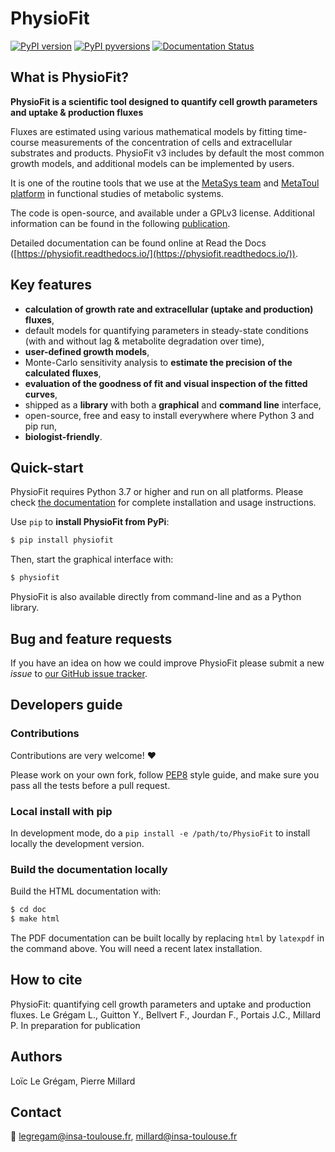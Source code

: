 # PhysioFit

[![PyPI version](https://badge.fury.io/py/physiofit.svg)](https://badge.fury.io/py/physiofit)
[![PyPI pyversions](https://img.shields.io/pypi/pyversions/physiofit.svg)](https://pypi.python.org/pypi/physiofit/)
[![Documentation Status](https://readthedocs.org/projects/physiofit/badge/?version=latest)](http://physiofit.readthedocs.io/?badge=latest)


## What is PhysioFit?
**PhysioFit is a scientific tool designed to quantify cell growth parameters and uptake & production fluxes**

Fluxes are estimated using various mathematical models by fitting time-course measurements of the concentration of
cells and extracellular substrates and products. PhysioFit v3 includes by default the most common growth models, and
additional models can be implemented by users.

It is one of the routine tools that we use at the [MetaSys team](http://www.lisbp.fr/en/research/molecular-physiology-and-metabolism/metasys.html) 
and [MetaToul platform](http://www.metatoul.fr) in functional studies of metabolic systems.

The code is open-source, and available under a GPLv3 license. Additional information can be found in the following 
[publication](https://doi.org/10.1128/aem.00768-19).

Detailed documentation can be found online at Read the Docs 
([https://physiofit.readthedocs.io/](https://physiofit.readthedocs.io/)).

## Key features
   * **calculation of growth rate and extracellular (uptake and production) fluxes**,
   * default models for quantifying parameters in steady-state conditions (with and without lag & metabolite degradation
     over time),
   * **user-defined growth models**,
   * Monte-Carlo sensitivity analysis to **estimate the precision of the calculated fluxes**,
   * **evaluation of the goodness of fit and visual inspection of the fitted curves**,
   * shipped as a **library** with both a **graphical** and **command line** interface,
   * open-source, free and easy to install everywhere where Python 3 and pip run,
   * **biologist-friendly**.

## Quick-start
PhysioFit requires Python 3.7 or higher and run on all platforms.
Please check [the documentation](https://physiofit.readthedocs.io/en/latest/quickstart.html) for complete
installation and usage instructions.

Use `pip` to **install PhysioFit from PyPi**:

```bash
$ pip install physiofit
```

Then, start the graphical interface with:

```bash
$ physiofit
```

PhysioFit is also available directly from command-line and as a Python library.

## Bug and feature requests
If you have an idea on how we could improve PhysioFit please submit a new *issue*
to [our GitHub issue tracker](https://github.com/MetaSys-LISBP/PhysioFit/issues).


## Developers guide
### Contributions
Contributions are very welcome! :heart:

Please work on your own fork,
follow [PEP8](https://www.python.org/dev/peps/pep-0008/) style guide,
and make sure you pass all the tests before a pull request.

### Local install with pip
In development mode, do a `pip install -e /path/to/PhysioFit` to install
locally the development version.

### Build the documentation locally
Build the HTML documentation with:

```bash
$ cd doc
$ make html
```

The PDF documentation can be built locally by replacing `html` by `latexpdf`
in the command above. You will need a recent latex installation.

## How to cite
PhysioFit: quantifying cell growth parameters and uptake and production fluxes.
Le Grégam L., Guitton Y., Bellvert F., Jourdan F., Portais J.C., Millard P.
In preparation for publication

## Authors
Loïc Le Grégam, Pierre Millard

## Contact
:email: legregam@insa-toulouse.fr, millard@insa-toulouse.fr
